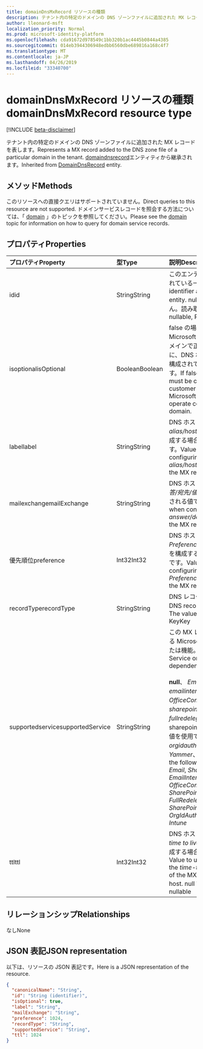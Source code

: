 ```yaml
---
title: domainDnsMxRecord リソースの種類
description: テナント内の特定のドメインの DNS ゾーンファイルに追加された MX レコードを表します。 domaindnsrecord エンティティから継承されます。
author: lleonard-msft
localization_priority: Normal
ms.prod: microsoft-identity-platform
ms.openlocfilehash: cda91672d978549c1bb320b1ac4445b0844a4385
ms.sourcegitcommit: 014eb3944306948edbb6560dbe689816a168c4f7
ms.translationtype: MT
ms.contentlocale: ja-JP
ms.lasthandoff: 04/26/2019
ms.locfileid: "33340700"
---
```

# <a name="domaindnsmxrecord-resource-type"></a><span data-ttu-id="83729-104">domainDnsMxRecord リソースの種類</span><span class="sxs-lookup"><span data-stu-id="83729-104">domainDnsMxRecord resource type</span></span>

[!INCLUDE [beta-disclaimer](../../includes/beta-disclaimer.md)]

<span data-ttu-id="83729-105">テナント内の特定のドメインの DNS ゾーンファイルに追加された MX レコードを表します。</span><span class="sxs-lookup"><span data-stu-id="83729-105">Represents a MX record added to the DNS zone file of a particular domain in the tenant.</span></span> <span data-ttu-id="83729-106">[domaindnsrecord](domaindnsrecord.md)エンティティから継承されます。</span><span class="sxs-lookup"><span data-stu-id="83729-106">Inherited from [DomainDnsRecord](domaindnsrecord.md) entity.</span></span>

## <a name="methods"></a><span data-ttu-id="83729-107">メソッド</span><span class="sxs-lookup"><span data-stu-id="83729-107">Methods</span></span>
<span data-ttu-id="83729-108">このリソースへの直接クエリはサポートされていません。</span><span class="sxs-lookup"><span data-stu-id="83729-108">Direct queries to this resource are not supported.</span></span> <span data-ttu-id="83729-109">ドメインサービスレコードを照会する方法については、「 [domain](domain.md) 」のトピックを参照してください。</span><span class="sxs-lookup"><span data-stu-id="83729-109">Please see the [domain](domain.md) topic for information on how to query for domain service records.</span></span>

## <a name="properties"></a><span data-ttu-id="83729-110">プロパティ</span><span class="sxs-lookup"><span data-stu-id="83729-110">Properties</span></span>
| <span data-ttu-id="83729-111">プロパティ</span><span class="sxs-lookup"><span data-stu-id="83729-111">Property</span></span>     | <span data-ttu-id="83729-112">型</span><span class="sxs-lookup"><span data-stu-id="83729-112">Type</span></span>   |<span data-ttu-id="83729-113">説明</span><span class="sxs-lookup"><span data-stu-id="83729-113">Description</span></span>|
|:---------------|:--------|:----------|
|<span data-ttu-id="83729-114">id</span><span class="sxs-lookup"><span data-stu-id="83729-114">id</span></span>|<span data-ttu-id="83729-115">String</span><span class="sxs-lookup"><span data-stu-id="83729-115">String</span></span>| <span data-ttu-id="83729-116">このエンティティに割り当てられている一意の識別子。</span><span class="sxs-lookup"><span data-stu-id="83729-116">Unique identifier assigned to this entity.</span></span> <span data-ttu-id="83729-117">null 許容ではありません。読み取り専用です。</span><span class="sxs-lookup"><span data-stu-id="83729-117">Not nullable, Read-only.</span></span>|
|<span data-ttu-id="83729-118">isoptional</span><span class="sxs-lookup"><span data-stu-id="83729-118">isOptional</span></span>|<span data-ttu-id="83729-119">Boolean</span><span class="sxs-lookup"><span data-stu-id="83729-119">Boolean</span></span>| <span data-ttu-id="83729-120">false の場合、MX レコードは、Microsoft Online Services がドメインで正しく動作するように、DNS ホストで顧客によって構成されている必要があります。</span><span class="sxs-lookup"><span data-stu-id="83729-120">If false, the MX record must be configured by the customer at the DNS host for Microsoft Online Services to operate correctly with the domain.</span></span> |
|<span data-ttu-id="83729-121">label</span><span class="sxs-lookup"><span data-stu-id="83729-121">label</span></span>|<span data-ttu-id="83729-122">String</span><span class="sxs-lookup"><span data-stu-id="83729-122">String</span></span>| <span data-ttu-id="83729-123">DNS ホストで MX レコードの*alias/host/name*プロパティを構成する場合に使用される値です。</span><span class="sxs-lookup"><span data-stu-id="83729-123">Value used when configuring the *alias/host/name* property of the MX record at the DNS host.</span></span> |
|<span data-ttu-id="83729-124">mailexchange</span><span class="sxs-lookup"><span data-stu-id="83729-124">mailExchange</span></span>|<span data-ttu-id="83729-125">String</span><span class="sxs-lookup"><span data-stu-id="83729-125">String</span></span>| <span data-ttu-id="83729-126">DNS ホストで MX レコードの*応答/宛先/値*を構成する場合に使用される値です。</span><span class="sxs-lookup"><span data-stu-id="83729-126">Value used when configuring the *answer/destination/value* of the MX record at the DNS host.</span></span>|
|<span data-ttu-id="83729-127">優先順位</span><span class="sxs-lookup"><span data-stu-id="83729-127">preference</span></span>|<span data-ttu-id="83729-128">Int32</span><span class="sxs-lookup"><span data-stu-id="83729-128">Int32</span></span>| <span data-ttu-id="83729-129">DNS ホストで MX レコードの*Preference/Priority*プロパティを構成する場合に使用される値です。</span><span class="sxs-lookup"><span data-stu-id="83729-129">Value used when configuring the *Preference/Priority* property of the MX record at the DNS host.</span></span> |
|<span data-ttu-id="83729-130">recordType</span><span class="sxs-lookup"><span data-stu-id="83729-130">recordType</span></span>|<span data-ttu-id="83729-131">String</span><span class="sxs-lookup"><span data-stu-id="83729-131">String</span></span>| <span data-ttu-id="83729-132">DNS レコードの種類。</span><span class="sxs-lookup"><span data-stu-id="83729-132">Type of DNS record.</span></span> <span data-ttu-id="83729-133">値は常に*Mx*です。</span><span class="sxs-lookup"><span data-stu-id="83729-133">The value is always *Mx*.</span></span> <span data-ttu-id="83729-134">Key</span><span class="sxs-lookup"><span data-stu-id="83729-134">Key</span></span> |
|<span data-ttu-id="83729-135">supportedservice</span><span class="sxs-lookup"><span data-stu-id="83729-135">supportedService</span></span>|<span data-ttu-id="83729-136">String</span><span class="sxs-lookup"><span data-stu-id="83729-136">String</span></span>| <span data-ttu-id="83729-137">この MX レコードに依存している Microsoft Online サービスまたは機能。</span><span class="sxs-lookup"><span data-stu-id="83729-137">Microsoft Online Service or feature that has a dependency on this MX record.</span></span></br></br><span data-ttu-id="83729-138">**null**、 *Email*、 *Sharepoint*、 *emailinternalrelayonly*、 *OfficeCommunicationsOnline*、 *sharepointdefaultdomain*、 *fullredelegation*、sharepointpublic のいずれかの値を使用できます。 \*\*、 *orgidauthentication*、 *Yammer*、 *Intune*</span><span class="sxs-lookup"><span data-stu-id="83729-138">Can be one of the following values: **null**, *Email*, *Sharepoint*, *EmailInternalRelayOnly*, *OfficeCommunicationsOnline*, *SharePointDefaultDomain*, *FullRedelegation*, *SharePointPublic*, *OrgIdAuthentication*, *Yammer*, *Intune*</span></span> |
|<span data-ttu-id="83729-139">ttl</span><span class="sxs-lookup"><span data-stu-id="83729-139">ttl</span></span>|<span data-ttu-id="83729-140">Int32</span><span class="sxs-lookup"><span data-stu-id="83729-140">Int32</span></span>| <span data-ttu-id="83729-141">DNS ホストで MX レコードの*time to live (ttl)* プロパティを構成する場合に使用する値です。</span><span class="sxs-lookup"><span data-stu-id="83729-141">Value to use when configuring the *time-to-live (ttl)* property of the MX record at the DNS host.</span></span> <span data-ttu-id="83729-142">null 許容ではない</span><span class="sxs-lookup"><span data-stu-id="83729-142">Not nullable</span></span> |

## <a name="relationships"></a><span data-ttu-id="83729-143">リレーションシップ</span><span class="sxs-lookup"><span data-stu-id="83729-143">Relationships</span></span>
<span data-ttu-id="83729-144">なし</span><span class="sxs-lookup"><span data-stu-id="83729-144">None</span></span>

## <a name="json-representation"></a><span data-ttu-id="83729-145">JSON 表記</span><span class="sxs-lookup"><span data-stu-id="83729-145">JSON representation</span></span>
<span data-ttu-id="83729-146">以下は、リソースの JSON 表記です。</span><span class="sxs-lookup"><span data-stu-id="83729-146">Here is a JSON representation of the resource.</span></span>

<!-- {
  "blockType": "resource",
  "optionalProperties": [

  ],
  "@odata.type": "microsoft.graph.domainDnsMxRecord"
}-->

```json
{
  "canonicalName": "String",
  "id": "String (identifier)",
  "isOptional": true,
  "label": "String",
  "mailExchange": "String",
  "preference": 1024,
  "recordType": "String",
  "supportedService": "String",
  "ttl": 1024
}

```

<!-- uuid: 8fcb5dbc-d5aa-4681-8e31-b001d5168d79
2015-10-25 14:57:30 UTC -->
<!--
{
  "type": "#page.annotation",
  "description": "domainDnsMxRecord resource",
  "keywords": "",
  "section": "documentation",
  "tocPath": "",
  "suppressions": []
}
-->
